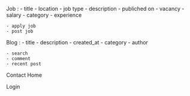 Job : 
	- title
	- location 
	- job type
	- description
	- publiched on
	- vacancy
	- salary
	- category
	- experience


	- apply job
	- post job

Blog :
	- title
	- description
	- created_at
	- category
	- author

	- search
	- comment
	- recent post

Contact
Home

Login